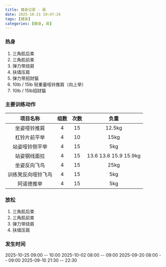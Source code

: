 ```yaml
---
title: 健身记录 - 肩
date: 2025-10-21 19:47:24
tags: [健身]
categories: [健身, 肩]
---
```


### 热身
1. 三角肌后束
2. 三角肌前束
3. 弹力带绕肩
4. 扶墙压肩
5. 弹力带招财猫
6. 10lb / 15lb 轻重量哑铃推肩（向上举）
7. 10lb / 15lb招财猫

### 主要训练动作
|项目名称|组数|次数|负重|
|:----:|:----:|:----:|:----:|
| 坐姿哑铃推肩 | 4 | 15 | 12.5kg |
| 杠铃片前平举 | 4 | 10 | 15kg |
| 站姿哑铃侧平举 | 4 | 15 | 5kg |
| 站姿钢线面拉 | 4 | 15 | 13.6 13.6 15.9 15.9kg |
| 坐姿反向飞鸟 | 4 | 15 | 25kg |
| 训练凳反向哑铃飞鸟 | 4 | 15 | 5kg |
| 阿诺德推举 | 4 | 15 | 5kg |

### 放松
1. 三角肌后束
2. 三角肌前束
3. 弹力带绕肩
4. 扶墙压肩

### 发生时间
2025-10-25 09:00 -- 10:00
2025-10-02 08:00 -- 09:00
2025-09-20 08:00 -- 09:00
2025-09-10 21:30 -- 22:30 